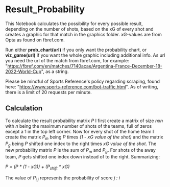 # Result_Probability

This Notebook calculates the possibility for every possible result, depending on the number of shots, based on the xG of every shot and creates a graphic for that match in the graphics folder.
xG-values are from Opta as found on fbref.com.

Run either **prob_chart(url)** if you only want the probability chart, or **viz_game(url)** if you want the whole graphic including additional info.
As url you need the url of the match from fbref.com, for example: "https://fbref.com/en/matches/7140acae/Argentina-France-December-18-2022-World-Cup", as a string.

Please be mindful of Sports Reference's policy regarding scraping, found here: "https://www.sports-reference.com/bot-traffic.html".
As of writing, there is a limit of 20 requests per minute.

## Calculation

To calculate the result probability matrix *P* I first create a matrix of size *n*x*n* with *n* being the maximum number of shots of the teams, full of zeros except a 1 in the top left corner. Now for every shot of the home team I create the matrix *P<sub>m</sub>* being *P* times *(1 - xG value of the shot)* and the matrix *P<sub>g</sub>* being *P* shifted one index to the right times *xG value of the shot*. The new probability matrix *P* is the sum of *P<sub>m</sub>* and *P<sub>g</sub>*. For shots of the away team, *P* gets shifted one index down instead of to the right. Summarizing:

*P = (P \* (1 - xG)) + (P<sub>shift</sub> \* xG)*

The value of *P<sub>i,j</sub>* represents the probability of score *j : i*
